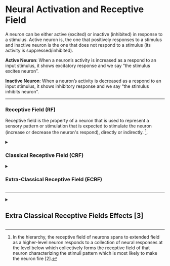 <h1> Neural Activation and Receptive Field </h1>

  A neuron can be either active (excited) or inactive (inhibited) in response to a stimulus. Active neuron is,
  the one that positively responses to a stimulus and inactive neuron is the one that does not respond to a stimulus 
  (its activity is suppressed/inhibited).

  **Active Neuron**: When a neuron’s activity is increased as a respond to an input stimulus, 
  it shows excitatory response and we say “the stimulus excites neuron”.
  
  **Inactive Neuron**: When a neuron’s activity is decreased as a respond to an input stimulus, 
  it shows inhibitory response and we say “the stimulus inhibits neuron”.
  
--------------------------------------------------------------------------



<!-- ------------------------------------------------------------------ -->
<!-- Receptive Field -->
<!-- ------------------------------------------------------------------ -->
### Receptive Field (RF)

  Receptive field is the property of a neuron that is used to represent a 
  sensory pattern or stimulation that is expected to stimulate the neuron 
  (increase or decrease the neuron's respond), directly or indirectly. [^longnote]. 
  
  [^longnote]: In the hierarchy, the receptive field of neurons spans to extended field as a 
  higher-level neuron responds to a collection of neural responses at the level 
  below which collectively forms the receptive field of that neuron characterizing
  the stimuli pattern which is most likely to make the neuron fire [2]. 
  <!-- ------------------------- -->
  <details><summary> <h3>Classical Receptive Field (CRF)</h3> </summary>
  The primary area within the neuron's receptive field where stimulation can 
  directly effects the neuron's response; can either excite or inhibit the neuron.
  </details>
  <!-- ------------------------- -->
  <details><summary> <h3>Extra-Classical Receptive Field (ECRF)</h3> </summary>
   Extra-classical receptive field of a neuron (or non-classical receptive field)
   is the complementary area within the neuron's receptive field that is not intersecting
   with its classical receptive field. In other words, the part of a neuron's receptive field 
   which cannot directly (by itself) effect the neuron to response, but rather it indirectly can
   influence it is called the extra-classical receptive field of the neuron.
  </details>

<!-- ------------------------------------------------------------------ -->






--------------------------------------------------------------------------


<!-- ------------------------------------------------------------------ -->
<!-- Extra Classical Receptive Fields Effects -->
<!-- ------------------------------------------------------------------ -->
<details><summary> <h2>Extra Classical Receptive Fields Effects [3]</h2> </summary>

Existance of stimuli in the extra-classical receptive fields of a neuron cannot by itself
make a directly impact on the neuron's activation; but instead can effect on the neuron's
response indirectly through modulating the neuron's respond to the same stimuli in its classical 
receptive field. The prior assumption is that the same stimuli in ECRF also repeats in the CRF 
because in natural image (what our brain is trained on) scenes have conceptual correlation meaning
that usually the same pattern is continuous in small areas (patches) in an observation.

This prediction of neurons response made based on the prior assumption (generalizatin of the stimuli to CRF) 
can have several effects on the neuron's activity.




Surround Suppression: The case when the same conceptual/contextual stimuli as the extra-classical 
receptive field spans through the classical receptive field as well, the neuron's responsece can 
be predicted accurately by generalizing the extra-classical receptive field stimuli.

In case that the stimuli in the classical receptive field contexually differs from ones in
extra-classical receptive field, the neuron's responsece cannot be predicted correctly and 
the concepualizing assumption goes wrong.

In different scenarios either ECRF can modulate the neuron's response to its CRF or not.
If the input stimulus within the CRF deviates from what the stimulus context in ECRF predicts; 
the neuron responds vigorously. Depending on the type of deviation, the extra-classical receptive field
effect can be grouped as below:

  > "A vigorous response to an stimuli within the neuron's classical receptive field 
   that was most likely to activate the neuron is reduced or eliminated when the same 
   stimulus extends beyond the neuron’s classical receptive field (RF)" [1].
    
   > "When the stimulus properties in a neuron’s receptive field
   match the stimulus properties in the surrounding region, little
   response is evoked from the error-detecting neurons because the
  ‘surround’ can predict the ‘center.’ On the other hand, when the
   stimulus occurs in isolation, such a prediction fails, eliciting a
   relatively large response" [1,3].

  <!-- ------------------------- -->
  <details><summary> <h3> End-stopping (End-inhibition) Effects </h3> </summary>
  Length Tuned
  The neuron's response is suppressed when an optimally oriented bar extends
  beyond neuron's classical receptive fields; which arise due to the orientation-dependant
  correlation in the nature. 
  This indicates that neuron responds (activates) when the classical receptive fields
  carries information and do not responds the information is already been sent to the brain system.
  This indicates the brain is using efficient coding (redundancy reduction).

  </details>
  <!-- ------------------------- -->
  <!-- ------------------------- -->
 <details><summary> <h3> Other Contextual Surround Effects </h3> </summary>
  Orientation Tuned
  Orientation Tuned
   
  ** Orientation Contrast Grating:** 
  ** Texture Effects:** 
  ** Contextual Modulation:** 
  ** Pop-out Texture:** 
   
  To investigate whether some of these effects could
  result from the extended positive correlations along dominant
  orientation directions in natural images
  
  </details>
</details>


